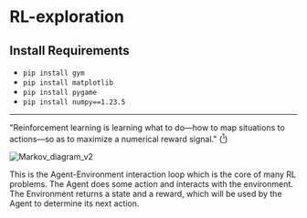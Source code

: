 # RL-exploration

## Install Requirements
- `pip install gym`
- `pip install matplotlib`
- `pip install pygame`
- `pip install numpy==1.23.5`

---

"Reinforcement learning is learning what to do—how to map situations to actions—so as to maximize a numerical reward signal." ([<sup>1</sup>](https://www.youtube.com/watch?v=lfPEJPHUllg&list=PLTl9hO2Oobd9kS--NgVz0EPNyEmygV1Ha&index=1))

![Markov_diagram_v2](https://github.com/user-attachments/assets/eaee46e6-3d67-4a74-bf0f-21e19db2347d)

This is the Agent-Environment interaction loop which is the core of many RL problems. The Agent does some action and interacts with the environment. The Environment returns a state and a reward, which will be used by the Agent to determine its next action.
